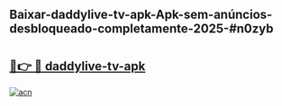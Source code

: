 ## Baixar-daddylive-tv-apk-Apk-sem-anúncios-desbloqueado-completamente-2025-#n0zyb

# <h2><a href="https://ainizakaria.my?title=daddylive-tv-apk&ref=22M">🔗👉 🔴 daddylive-tv-apk</a></h2>

[![acn](https://github.com/user-attachments/assets/0f9c940e-d8b0-45ae-aac7-cd30a18b3e1c)](https://ainizakaria.my?title=daddylive-tv-apk&ref=22M)

